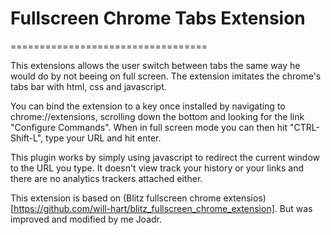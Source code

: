 # Fullscreen Chrome Tabs Extension
==================================

This extensions allows the user switch between tabs the same way he would do by not beeing on full screen. The extension imitates the chrome's tabs bar with html, css and javascript.

You can bind the extension to a key once installed by navigating to chrome://extensions, scrolling down the bottom and looking for the link "Configure Commands".  When in full screen mode you can then hit "CTRL-Shift-L", type your URL and hit enter.

This plugin works by simply using javascript to redirect the current window to the URL you type. It doesn't view track your history or your links and there are no analytics trackers attached either.

This extension is based on (Blitz fullscreen chrome extensios)[https://github.com/will-hart/blitz_fullscreen_chrome_extension]. But was improved and modified by me Joadr.
